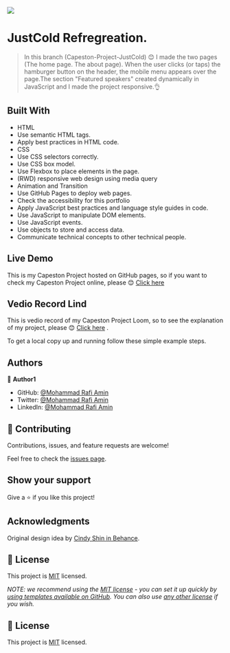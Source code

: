 ![](https://img.shields.io/badge/Microverse-blueviolet)

# JustCold Refregreation.

> In this branch (Capeston-Project-JustCold) 😊 I made the two pages (The home page. The about page). When the user clicks (or taps) the hamburger button on the header, the mobile menu appears over the page.The section "Featured speakers" created dynamically in JavaScript and I made the project responsive.👌

## Built With

- HTML
- Use semantic HTML tags.
- Apply best practices in HTML code.
- CSS
- Use CSS selectors correctly.
- Use CSS box model.
- Use Flexbox to place elements in the page.
- (RWD) responsive web design using media query
- Animation and Transition
- Use GitHub Pages to deploy web pages.
- Check the accessibility for this portfolio
- Apply JavaScript best practices and language style guides in code.
- Use JavaScript to manipulate DOM elements.
- Use JavaScript events.
- Use objects to store and access data.
- Communicate technical concepts to other technical people.

## Live Demo

This is my Capeston Project hosted on GitHub pages, so if you want to check my Capeston Project online, please 😊 [Click here](https://mrkamin.github.io/Capeston-Project-JustCold/
)

## Vedio Record Lind 


This is vedio record of my Capeston Project Loom, so to see the explanation of my project, please 😊 [Click here](https://www.loom.com/share/fd27d217a3d44d45be02273c2a608053) .

To get a local copy up and running follow these simple example steps.


## Authors

👤 **Author1**

- GitHub: [@Mohammad Rafi Amin](https://github.com/mrkamin)
- Twitter: [@Mohammad Rafi Amin](https://twitter.com/Mohamma63974237)
- LinkedIn: [@Mohammad Rafi Amin](https://www.linkedin.com/in/mohammad-rafi-amin-63b4319b/)

## 🤝 Contributing

Contributions, issues, and feature requests are welcome!

Feel free to check the [issues page](https://github.com/mrkamin/Capeston-Project/issues).

## Show your support

Give a ⭐️ if you like this project!

## Acknowledgments

Original design idea by [Cindy Shin in Behance](https://www.behance.net/adagio07).


## 📝 License

This project is [MIT](./LICENSE) licensed.

_NOTE: we recommend using the [MIT license](https://choosealicense.com/licenses/mit/) - you can set it up quickly by [using templates available on GitHub](https://docs.github.com/en/communities/setting-up-your-project-for-healthy-contributions/adding-a-license-to-a-repository). You can also use [any other license](https://choosealicense.com/licenses/) if you wish._

## 📝 License

This project is [MIT](./LICENSE) licensed.
